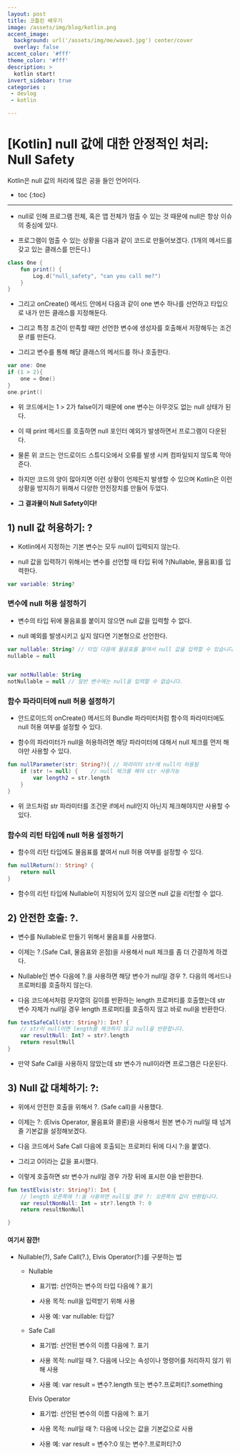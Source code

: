 ```yaml
---
layout: post
title: 코틀린 배우기
image: /assets/img/blog/kotlin.png
accent_image: 
  background: url('/assets/img/me/wave3.jpg') center/cover
  overlay: false
accent_color: '#fff'
theme_color: '#fff'
description: >
  kotlin start!
invert_sidebar: true
categories :
 - devlog	
 - kotlin

---
```


# [Kotlin] null 값에 대한 안정적인 처리: Null Safety

Kotlin은 null 값의 처리에 많은 공을 들인 언어이다.



* toc
{:toc}
---



- null로 인해 프로그램 전체, 혹은 앱 전체가 멈출 수 있는 것 때문에 null은 항상 이슈의 중심에 있다.

- 프로그램이 멈출 수 있는 상황을 다음과 같이 코드로 만들어보겠다. (1개의 메서드를 갖고 있는 클래스를 만든다.)

```kotlin
class One {
    fun print() {
        Log.d("null_safety", "can you call me?")
    }
}
```

- 그리고 onCreate() 메서드 안에서 다음과 같이 one 변수 하나를 선언하고 타입으로 내가 만든 클래스를 지정해둔다.

- 그리고 특정 조건이 만족할 때만 선언한 변수에 생성자를 호출해서 저장해두는 조건문 if를 만든다.

- 그리고 변수를 통해 해당 클래스의 메서드를 하나 호출한다.

```kotlin
var one: One
if (1 > 2){
    one = One()
}
one.print()
```


- 위 코드에서는 1 > 2가 false이기 때문에 one 변수는 아무것도 없는 null 상태가 된다.

- 이 때 print 메서드를 호출하면 null 포인터 예외가 발생하면서 프로그램이 다운된다.

- 물론 위 코드는 안드로이드 스튜디오에서 오류를 발생 시켜 컴파일되지 않도록 막아준다.

- 하지만 코드의 양이 많아지면 이런 상황이 언제든지 발생할 수 있으며 Kotlin은 이런 상황을 방지하기 위해서 다양한 안전장치를 만들어 두었다.

- **그 결과물이 Null Safety이다!**



## 1) null 값 허용하기: ?

- Kotlin에서 지정하는 기본 변수는 모두 null이 입력되지 않는다.

- null 값을 입력하기 위해서는 변수를 선언할 때 타입 뒤에 ?(Nullable,  물음표)를 입력한다.

```kotlin
var variable: String?
```

### 변수에 null 허용 설정하기

- 변수의 타입 뒤에 물음표를 붙이지 않으면 null 값을 입력할 수 없다.

- null 예외를 발생시키고 싶지 않다면 기본형으로 선언한다.

```kotlin
var nullable: String? // 타입 다음에 물음표를 붙여서 null 값을 입력할 수 있습니다.
nullable = null


var notNullable: String
notNullable = null // 일반 변수에는 null을 입력할 수 없습니다.
```

### 함수 파라미터에 null 허용 설정하기

- 안드로이드의 onCreate() 메서드의 Bundle 파라미터처럼 함수의 파라미터에도 null 허용 여부를 설정할 수 있다.

- 함수의 파라미터가 null을 허용하려면 해당 파라미터에 대해서 null 체크를 먼저 해야만 사용할 수 있다.

```kotlin
fun nullParameter(str: String?){ // 파라미터 str에 null이 허용됨
    if (str != null) {    // null 체크를 해야 str 사용가능
        var length2 = str.length
    }
}
```

- 위 코드처럼 str 파라미터를 조건문 if에서 null인지 아닌지 체크해야지만 사용할 수 있다.

### 함수의 리턴 타입에 null 허용 설정하기

- 함수의 리턴 타입에도 물음표를 붙여서 null 허용 여부를 설정할 수 있다.

```kotlin
fun nullReturn(): String? {
    return null
}
```

- 함수의 리턴 타입에 Nullable이 지정되어 있지 않으면 null 값을 리턴할 수 없다.



## 2) 안전한 호출: ?.

- 변수를 Nullable로 만들기 위해서 물음표를 사용했다.

- 이제는 ?.(Safe Call, 물음표와 온점)을 사용해서 null 체크를 좀 더 간결하게 하겠다.

- Nullable인 변수 다음에 ?.을 사용하면 해당 변수가 null일 경우 ?. 다음의 메서드나 프로퍼티를 호출하지 않는다.

- 다음 코드에서처럼 문자열의 길이를 반환하는 length 프로퍼티를 호출했는데  str 변수 자체가 null일 경우 length 프로퍼티를 호출하지 않고 바로 null을 반환한다.

```kotlin
fun testSafeCall(str: String?): Int? {
    // str이 null이면 length를 체크하지 않고 null을 반환합니다.
    var resultNull: Int? = str?.length
    return resultNull
}
```

- 만약 Safe Call을 사용하지 않았는데 str 변수가 null이라면 프로그램은 다운된다.



## 3) Null 값 대체하기: ?:

- 위에서 안전한 호출을 위해서 ?. (Safe call)을 사용했다.

- 이제는 ?: (Elvis Operator, 물음표와 콜론)을 사용해서 원본 변수가 null일 때 넘겨줄 기본값을 설정해보겠다.

- 다음 코드에서 Safe Call 다음에 호출되는 프로퍼티 뒤에 다시 ?:을 붙였다.

- 그리고 0이라는 값을 표시했다.

- 이렇게 호출하면 str 변수가 null일 경우 가장 뒤에 표시한 0을 반환한다.

```kotlin
fun testElvis(str: String?): Int {
    // length 오른쪽에 ?:을 사용하면 null일 경우 ?: 오른쪽의 값이 반환됩니다.
    var resultNonNull: Int = str?.length ?: 0
    return resultNonNull

}
```

#### 여기서 잠깐!

- Nullable(?), Safe Call(?.), Elvis Operator(?:)를 구분하는 법

  - Nullable

    - 표기법: 선언하는 변수의 타입 다음에 ? 표기

    - 사용 목적: null을 입력받기 위해 사용

    - 사용 예: var nullable: 타입?

  - Safe Call

    - 표기법: 선언된 변수의 이름 다음에 ?. 표기

    - 사용 목적: null일 때 ?. 다음에 나오는 속성이나 명령어를 처리하지 않기 위해 사용

    - 사용 예: var result = 변수?.length 또는 변수?.프로퍼티?.something

    Elvis Operator

    - 표기법: 선언된 변수의 이름 다음에 ?: 표기

    - 사용 목적: null일 때 ?: 다음에 나오는 값을 기본값으로 사용

    - 사용 예: var result = 변수?:0 또는 변수?.프로퍼티?:0